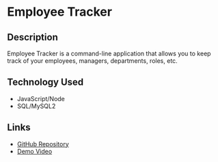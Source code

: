 # Employee Tracker
  
## Description
Employee Tracker is a command-line application that allows you to keep track of your employees, managers, departments, roles, etc. 

## Technology Used
- JavaScript/Node
- SQL/MySQL2

## Links
- [GitHub Repository](https://github.com/cactido/employee-tracker)  
- [Demo Video](https://drive.google.com/file/d/1nk2x7ssLECE_ABUXGEQfk8_KM-fsfCqV/view?usp=sharing)
